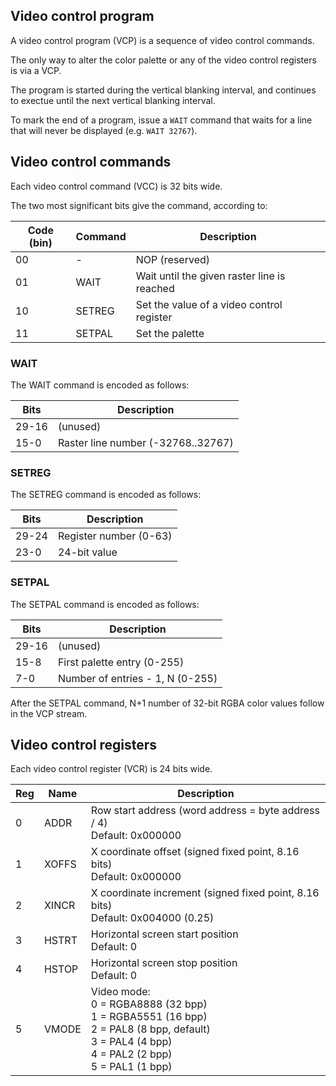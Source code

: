## Video control program

A video control program (VCP) is a sequence of video control commands.

The only way to alter the color palette or any of the video control registers
is via a VCP.

The program is started during the vertical blanking interval, and continues to
exectue until the next vertical blanking interval.

To mark the end of a program, issue a `WAIT` command that waits for a line
that will never be displayed (e.g. `WAIT 32767`).


## Video control commands

Each video control command (VCC) is 32 bits wide.

The two most significant bits give the command, according to:

| Code (bin) | Command | Description                                 |
|------------|---------|---------------------------------------------|
| 00         | -       | NOP (reserved)                              |
| 01         | WAIT    | Wait until the given raster line is reached |
| 10         | SETREG  | Set the value of a video control register   |
| 11         | SETPAL  | Set the palette                             |

### WAIT

The WAIT command is encoded as follows:

| Bits  | Description                        |
|-------|------------------------------------|
| 29-16 | (unused)                           |
|  15-0 | Raster line number (-32768..32767) |

### SETREG

The SETREG command is encoded as follows:

| Bits  | Description            |
|-------|------------------------|
| 29-24 | Register number (0-63) |
|  23-0 | 24-bit value           |

### SETPAL

The SETPAL command is encoded as follows:

| Bits  | Description                      |
|-------|----------------------------------|
| 29-16 | (unused)                         |
|  15-8 | First palette entry (0-255)      |
|   7-0 | Number of entries - 1, N (0-255) |

After the SETPAL command, N+1 number of 32-bit RGBA color values follow in the VCP stream.


## Video control registers

Each video control register (VCR) is 24 bits wide.

| Reg | Name | Description |
|-----|------|-------------|
| 0   | ADDR | Row start address (word address = byte address / 4)<br>Default: 0x000000 |
| 1   | XOFFS | X coordinate offset (signed fixed point, 8.16 bits)<br>Default: 0x000000 |
| 2   | XINCR | X coordinate increment (signed fixed point, 8.16 bits)<br>Default: 0x004000 (0.25) |
| 3   | HSTRT | Horizontal screen start position<br>Default: 0 |
| 4   | HSTOP | Horizontal screen stop position<br>Default: 0 |
| 5   | VMODE | Video mode:<br>0 = RGBA8888 (32 bpp)<br>1 = RGBA5551 (16 bpp)<br>2 = PAL8 (8 bpp, default)<br>3 = PAL4 (4 bpp)<br>4 = PAL2 (2 bpp)<br>5 = PAL1 (1 bpp) |

